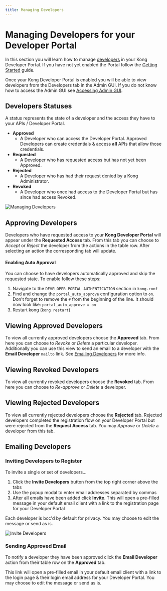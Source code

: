 ```yaml
---
title: Managing Developers
---
```

# Managing Developers for your Developer Portal

In this section you will learn how to manage [developers](/docs/enterprise/latest/developer-portal/introduction/#types-of-humans) in your Kong Developer Portal. If you have not yet enabled the Portal follow the [Getting Started](/docs/enterprise/latest/developer-portal/introduction/getting-started/) guide.

Once your Kong Developer Portal is enabled you will be able to view developers from the Developers tab in the Admin GUI. If you do not know how to access the Admin GUI see [Accessing Admin GUI](/docs/enterprise/latest/admin-gui/).

## Developers Statuses

A status represents the state of a developer and the access they have to your APIs / Developer Portal.

* **Approved**
  * A Developer who can access the Developer Portal. Approved Developers can create credentials &amp; access **all** APIs that allow those credentials.
* **Requested**
  * A Developer who has requested access but has not yet been Approved.
* **Rejected**
  * A Developer who has had their request denied by a Kong Administrator.
* **Revoked**
  * A Developer who once had access to the Developer Portal but has since had access Revoked.

![Managing Developers](/assets/images/enterprise/gui-developer-tabs.png)

## Approving Developers

Developers who have requested access to your **Kong Developer Portal** will appear under the **Requested Access** tab.
From this tab you can choose to *Accept* or *Reject* the developer from the actions in the table row. After selecting an action the corresponding tab will update.

#### Enabling Auto Approval

You can choose to have developers automatically approved and skip the requested state. To enable follow these steps:

1. Navigate to the `DEVELOPER PORTAL AUTHENTICATION` section in `kong.conf`
2. Find and change the `portal_auto_approve` configuration option to `on`. Don't forget to remove the `#` from the beginning of the line. 
It should now look like:
`portal_auto_approve = on`
3. Restart kong (`kong restart`)

## Viewing Approved Developers

To view all currently approved developers choose the **Approved** tab. From here you can choose to *Revoke* or *Delete* a particular developer. Additionally you can use this view to send an email to a developer with the **Email Developer** `mailto` link. See [Emailing Developers](#emailing-developers) for more info.

## Viewing Revoked Developers

To view all currently revoked developers choose the **Revoked** tab. From here you can choose to *Re-approve* or *Delete* a developer.

## Viewing Rejected Developers

To view all currently rejected developers choose the **Rejected** tab. Rejected developers completed the registration flow on your Developer Portal but were rejected from the **Request Access** tab. You may *Approve* or *Delete* a developer from this tab.

## Emailing Developers

### Inviting Developers to Register

To invite a single or set of developers...

1. Click the **Invite Developers** button from the top right corner above the tabs
2. Use the popup modal to enter email addresses separated by commas
3. After all emails have been added click **Invite**. This will open a pre-filled message in your default email client with a link to the registration page for your Developer Portal

Each developer is bcc'd by default for privacy. You may choose to edit the message or send as is.

![Invite Developers](/assets/images/enterprise/invite-developers.png)

### Sending Approved Email

To notify a developer they have been approved click the **Email Developer** action from their table row on the **Approved** tab. 

This link will open a pre-filled email in your default email client with a link to the login page &amp; their login email address for your Developer Portal. You may choose to edit the message or send as is.
